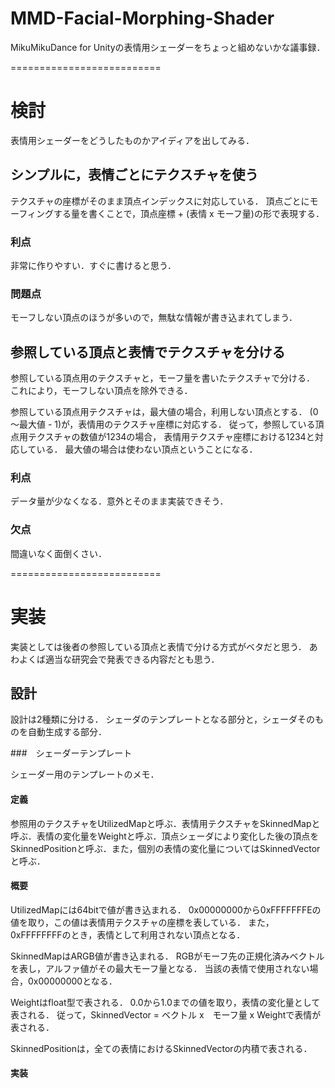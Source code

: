 MMD-Facial-Morphing-Shader
==========================

MikuMikuDance for Unityの表情用シェーダーをちょっと組めないかな議事録．

==========================

# 検討

表情用シェーダーをどうしたものかアイディアを出してみる．

## シンプルに，表情ごとにテクスチャを使う

テクスチャの座標がそのまま頂点インデックスに対応している．
頂点ごとにモーフィングする量を書くことで，頂点座標 + (表情 x モーフ量)の形で表現する．

### 利点

非常に作りやすい．すぐに書けると思う．

### 問題点

モーフしない頂点のほうが多いので，無駄な情報が書き込まれてしまう．

## 参照している頂点と表情でテクスチャを分ける

参照している頂点用のテクスチャと，モーフ量を書いたテクスチャで分ける．
これにより，モーフしない頂点を除外できる．

参照している頂点用テクスチャは，最大値の場合，利用しない頂点とする．
(0～最大値 - 1)が，表情用のテクスチャ座標に対応する．
従って，参照している頂点用テクスチャの数値が1234の場合，
表情用テクスチャ座標における1234と対応している．
最大値の場合は使わない頂点ということになる．

### 利点
データ量が少なくなる．意外とそのまま実装できそう．

### 欠点
間違いなく面倒くさい．

==========================

# 実装

実装としては後者の参照している頂点と表情で分ける方式がベタだと思う．
あわよくば適当な研究会で発表できる内容だとも思う．

## 設計

設計は2種類に分ける．
シェーダのテンプレートとなる部分と，シェーダそのものを自動生成する部分．

###　シェーダーテンプレート

シェーダー用のテンプレートのメモ．

#### 定義

参照用のテクスチャをUtilizedMapと呼ぶ．表情用テクスチャをSkinnedMapと呼ぶ．表情の変化量をWeightと呼ぶ．頂点シェーダにより変化した後の頂点をSkinnedPositionと呼ぶ．また，個別の表情の変化量についてはSkinnedVectorと呼ぶ．

#### 概要

UtilizedMapには64bitで値が書き込まれる．
0x00000000から0xFFFFFFFEの値を取り，この値は表情用テクスチャの座標を表している．
また，0xFFFFFFFFのとき，表情として利用されない頂点となる．

SkinnedMapはARGB値が書き込まれる．
RGBがモーフ先の正規化済みベクトルを表し，アルファ値がその最大モーフ量となる．
当該の表情で使用されない場合，0x00000000となる．

Weightはfloat型で表される．
0.0から1.0までの値を取り，表情の変化量として表される．
従って，SkinnedVector = ベクトル x　モーフ量 x Weightで表情が表される．

SkinnedPositionは，全ての表情におけるSkinnedVectorの内積で表される．

#### 実装


